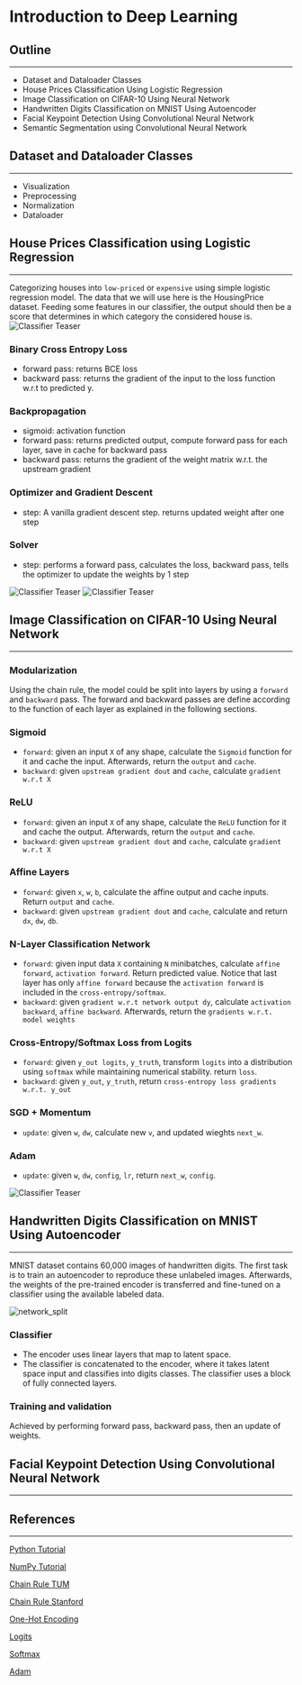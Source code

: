 # Introduction to Deep Learning

## Outline
---

- Dataset and Dataloader Classes
- House Prices Classification Using Logistic Regression
- Image Classification on CIFAR-10 Using Neural Network
- Handwritten Digits Classification on MNIST Using Autoencoder
- Facial Keypoint Detection Using Convolutional Neural Network
- Semantic Segmentation using Convolutional Neural Network

## Dataset and Dataloader Classes
---

- Visualization
- Preprocessing
- Normalization
- Dataloader

## House Prices Classification using Logistic Regression
---

Categorizing houses into ```low-priced``` or ```expensive``` using simple logistic regression model. The data that we will use here is the HousingPrice dataset. Feeding some features in our classifier, the output should then be a score that determines in which category the considered house is.
![Classifier Teaser](./exercise_04/images/classifierTeaser.png)

### Binary Cross Entropy Loss
- forward pass: returns BCE loss
- backward pass: returns the gradient of the input to the loss function w.r.t to predicted y.

### Backpropagation
- sigmoid: activation function
- forward pass: returns predicted output, compute forward pass for each layer, save in cache for backward pass
- backward pass: returns the gradient of the weight matrix w.r.t. the upstream gradient

### Optimizer and Gradient Descent
- step: A vanilla gradient descent step. returns updated weight after one step

### Solver
- step: performs a forward pass, calculates the loss, backward pass, tells the optimizer to update the weights by 1 step

![Classifier Teaser](./exercise_04/images/train-val-loss.png)
![Classifier Teaser](./exercise_04/images/train-prediction.png)

## Image Classification on CIFAR-10 Using Neural Network
---

### Modularization
Using the chain rule, the model could be split into layers by using a `forward` and `backward` pass. The forward and backward passes are define according to the function of each layer as explained in the following sections.

### Sigmoid
- `forward`: given an input `X` of any shape, calculate the `Sigmoid` function for it and cache the input. Afterwards, return the `output` and `cache`.
- `backward`: given `upstream gradient dout` and `cache`, calculate `gradient w.r.t X`

### ReLU
- `forward`: given an input `X` of any shape, calculate the `ReLU` function for it and cache the output. Afterwards, return the `output` and `cache`.
- `backward`: given `upstream gradient dout` and `cache`, calculate `gradient w.r.t X`

### Affine Layers
- `forward`: given `x`, `w`, `b`, calculate the affine output and cache inputs. Return `output` and `cache`.
- `backward`: given `upstream gradient dout` and `cache`, calculate and return `dx`, `dw`, `db`.

### N-Layer Classification Network
- `forward`: given input data `X` containing `N` minibatches, calculate `affine forward`, `activation forward`. Return predicted value. Notice that last layer has only `affine forward` because the `activation forward` is included in the `cross-entropy/softmax`.
- `backward`: given `gradient w.r.t network output dy`, calculate `activation backward`, `affine backward`. Afterwards, return the `gradients w.r.t. model weights`

### Cross-Entropy/Softmax Loss from Logits
- `forward`: given `y_out logits`, `y_truth`, transform `logits` into a distribution using `softmax` while maintaining numerical stability. return `loss`.
- `backward`: given `y_out`, `y_truth`, return `cross-entropy loss gradients w.r.t. y_out`

### SGD + Momentum
- `update`: given `w`, `dw`, calculate new `v`, and updated wieghts `next_w`.

### Adam
- `update`: given `w`, `dw`, `config`, `lr`, return `next_w`, `config`.

![Classifier Teaser](./exercise_05/images/sgd-sgdm-adam.png)

## Handwritten Digits Classification on MNIST Using Autoencoder
---

MNIST dataset contains 60,000 images of handwritten digits. The first task is to train an autoencoder to reproduce these unlabeled images. Afterwards, the weights of the pre-trained encoder is transferred and fine-tuned on a classifier using the available labeled data.

![network_split](img/network_split.png)

### Classifier
- The encoder uses linear layers that map to latent space.
- The classifier is concatenated to the encoder, where it takes latent space input and classifies into digits classes. The classifier uses a block of fully connected layers.

### Training and validation
Achieved by performing forward pass, backward pass, then an update of weights.

## Facial Keypoint Detection Using Convolutional Neural Network
---

## References
---
[Python Tutorial](https://docs.python.org/3/tutorial/)

[NumPy Tutorial](http://cs231n.github.io/python-numpy-tutorial/)

[Chain Rule TUM](https://bit.ly/tum-article)

[Chain Rule Stanford](http://cs231n.stanford.edu/handouts/linear-backprop.pdf)

[One-Hot Encoding](https://machinelearningmastery.com/why-one-hot-encode-data-in-machine-learning/)

[Logits](https://datascience.stackexchange.com/questions/31041/what-does-logits-in-machine-learning-mean/31045)

[Softmax](https://en.wikipedia.org/wiki/Softmax_function)

[Adam](https://ruder.io/optimizing-gradient-descent/)